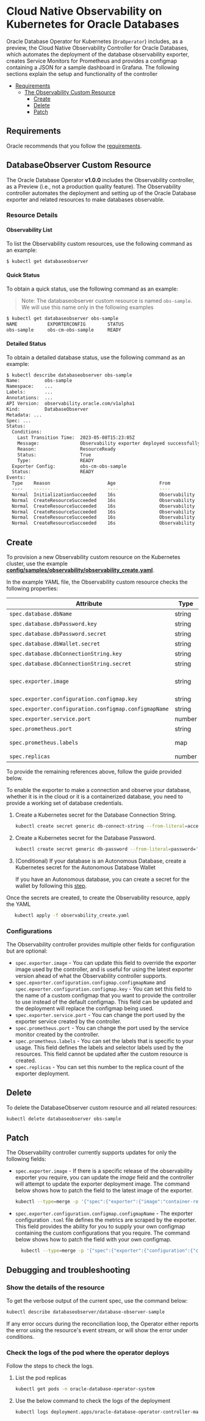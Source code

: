 # Cloud Native Observability on Kubernetes for Oracle Databases

Oracle Database Operator for Kubernetes (`OraOperator`) includes, as a preview, the
Cloud Native Observability Controller for Oracle Databases, which automates the
deployment of the database observability exporter, creates Service Monitors
for Prometheus and provides a configmap containing a JSON for a sample dashboard
in Grafana. The following sections explain the setup and functionality
of the controller

- [Requirements](#requirements)
    - [The Observability Custom Resource](#observability-custom-resource)
        - [Create](#create)
        - [Delete](#delete)
        - [Patch](#patch)

## Requirements
Oracle recommends that you follow the [requirements](./REQUIREMENTS.md).

## DatabaseObserver Custom Resource
The Oracle Database Operator __v1.0.0__ includes the Observability controller, as a Preview (i.e., not a production quality feature). The Observability controller automates
the deployment and setting up of the Oracle Database exporter and related resources to make databases observable.

### Resource Details
#### Observability List
To list the Observability custom resources, use the following command as an example:
```sh
$ kubectl get databaseobserver
```

#### Quick Status
To obtain a quick status, use the following command as an example: 

> Note: The databaseobserver custom resource is named `obs-sample`. 
> We will use this name only in the following examples

```sh
$ kubectl get databaseobserver obs-sample
NAME           EXPORTERCONFIG        STATUS
obs-sample     obs-cm-obs-sample     READY
```

#### Detailed Status
To obtain a detailed database status, use the following command as an example:

```sh
$ kubectl describe databaseobserver obs-sample
Name:         obs-sample
Namespace:    ...
Labels:       ...
Annotations:  ...
API Version:  observability.oracle.com/v1alpha1
Kind:         DatabaseObserver
Metadata: ...
Spec: ...
Status:
  Conditions:
    Last Transition Time:  2023-05-08T15:23:05Z
    Message:               Observability exporter deployed successfully
    Reason:                ResourceReady
    Status:                True
    Type:                  READY
  Exporter Config:         obs-cm-obs-sample
  Status:                  READY
Events:
  Type    Reason                     Age                From           Message
  ----    ------                     ----               ----           -------
  Normal  InitializationSucceeded    16s                Observability  Initialization of observability resource completed
  Normal  CreateResourceSucceeded    16s                Observability  Succeeded creating configmap: obs-cm-obs-sample
  Normal  CreateResourceSucceeded    16s                Observability  Succeeded creating Deployment: obs-deploy-obs-sample
  Normal  CreateResourceSucceeded    16s                Observability  Succeeded creating Service: obs-svc-obs-sample
  Normal  CreateResourceSucceeded    16s                Observability  Succeeded creating ServiceMonitor: obs-servicemonitor-obs-sample
  Normal  CreateResourceSucceeded    16s                Observability  Succeeded creating ConfigMap: obs-json-dash-obs-sample
```


## Create
To provision a new Observability custom resource on the Kubernetes cluster, use the example **[config/samples/observability/observability_create.yaml](../../config/samples/observability/observability_create.yaml)**.

In the example YAML file, the Observability custom resource checks the following properties:

| Attribute                                             | Type   | Default         | Required?   | Example                                                               |
|-------------------------------------------------------|--------|-----------------|-------------|-----------------------------------------------------------------------|
| `spec.database.dbName`                                | string | -               | Yes         | _oradevdb_                                                            |
| `spec.database.dbPassword.key`                        | string | password        | Optional    | _admin-password_                                                      |
| `spec.database.dbPassword.secret`                     | string | -               | Required    | _devsec-dbpassword_                                                   |
| `spec.database.dbWallet.secret`                       | string | -               | Conditional | _devsec-oradevdb-wallet_                                              |
| `spec.database.dbConnectionString.key`                | string | access          | Optional    | _connection_                                                          |
| `spec.database.dbConnectionString.secret`             | string | -               | Required    | _devsec-dbconnectionstring_                                           |
| `spec.exporter.image`                                 | string | -               | No          | _container-registry.oracle.com/database/observability-exporter:1.0.2_ |
| `spec.exporter.configuration.configmap.key`           | string | config.toml     | No          | _config.toml_                                                         |
| `spec.exporter.configuration.configmap.configmapName` | string | -               | No          | _devcm-oradevdb-config_                                               |
| `spec.exporter.service.port`                          | number | 9161            | No          | _9161_                                                                |
| `spec.prometheus.port`                                | string | metrics         | No          | _metrics_                                                             |
| `spec.prometheus.labels`                              | map    | app: obs-{name} | No          | _app: oradevdb-apps_                                                  |
| `spec.replicas`                                       | number | 1               | No          | _1_                                                                   |

To provide the remaining references above, follow the guide provided below.

To enable the exporter to make a connection and observe your database, whether it is in the cloud or it is
a containerized database, you need to provide a working set of database credentials.


1. Create a Kubernetes secret for the Database Connection String.
    ```bash
    kubectl create secret generic db-connect-string --from-literal=access=admin/password@sampledb_tp
    ```

2. Create a Kubernetes secret for the Database Password.
    ```bash
    kubectl create secret generic db-password --from-literal=password='password'
    ```

3. (Conditional) If your database is an Autonomous Database, create a Kubernetes secret for the Autonomous Database Wallet

   If you have an Autonomous database, you can create a secret for the wallet by following this [step](../adb/README.md#download-wallets).


Once the secrets are created, to create the Observability resource, apply the YAML
```bash
   kubectl apply -f observability_create.yaml
```

### Configurations

The Observability controller provides multiple other fields for configuration but
are optional:

- `spec.exporter.image` - You can update this field to override the exporter image used
  by the controller, and is useful for using the latest exporter version ahead of what the
  Observability controller supports.
- `spec.epxorter.configuration.configmap.configmapName` and `spec.epxorter.configuration.configmap.key` - You can
  set this field to the name of a custom configmap that you want to provide the controller to use
  instead of the default configmap. This field can be updated and the deployment will replace the configmap being used.
- `spec.exporter.service.port` - You can change the port used by the exporter service created by the controller.
- `spec.prometheus.port` - You can change the port used by the service monitor created by the controller.
- `spec.prometheus.labels` - You can set the labels that is specific to your usage. This field defines the labels
  and selector labels used by the resources. This field cannot be updated after the custom resource is created.
- `spec.replicas` - You can set this number to the replica count of the exporter deployment.

## Delete

To delete the DatabaseObserver custom resource and all related resources:

```bash
kubectl delete databaseobserver obs-sample
```

## Patch

The Observability controller currently supports updates for only the following fields:

- `spec.exporter.image` - If there is a specific release of the observability exporter you require, you can update
  the _image_ field and the controller will attempt to update the exporter deployment image. The command below
  shows how to patch the field to the latest image of the exporter.
    ```bash
    kubectl --type=merge -p '{"spec":{"exporter":{"image":"container-registry.oracle.com/database/observability-exporter:latest"}}}' patch databaseobserver obs-sample
    ```

- `spec.exporter.configuration.configmap.configmapName` - The exporter configuration `.toml` file defines the metrics
  are scraped by the exporter. This field provides the ability for you to supply your own configmap containing
  the custom configurations that you require. The command below shows how to patch the field with your own configmap.
    ```bash
      kubectl --type=merge -p '{"spec":{"exporter":{"configuration":{"configmap": {"configmapName": "my-custom-configmap", "key": "config.toml"}}}' patch databaseobserver obs-sample
    ```


## Debugging and troubleshooting

### Show the details of the resource

To get the verbose output of the current spec, use the command below:

```sh
kubectl describe databaseobserver/database-observer-sample
```

If any error occurs during the reconciliation loop, the Operator either reports
the error using the resource's event stream, or will show the error under conditions.

### Check the logs of the pod where the operator deploys

Follow the steps to check the logs.

1. List the pod replicas

    ```sh
    kubectl get pods -n oracle-database-operator-system
    ```

2. Use the below command to check the logs of the deployment

    ```sh
    kubectl logs deployment.apps/oracle-database-operator-controller-manager -n oracle-database-operator-system
    ```
